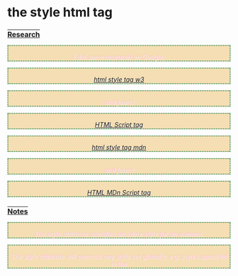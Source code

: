 # the **style** html tag

## Research

I did some research on Google,

[html style tag w3](https://www.google.com/search?q=style+html+tag+example+w3)

and found

[HTML Script tag](https://www.w3schools.com/tags/tag_style.asp)

[html style tag mdn](https://www.google.com/search?q=style+html+tag+example+mdn)

and found

[HTML MDn Script tag](https://developer.mozilla.org/en-US/docs/Web/HTML/Element/style)

## Notes

The style attribute specifies an inline style for an element.

The style attribute will override any style set globally, e.g. styles specified in the <style> tag or in an external style sheet.

## Example list

Example 1

```html:
<style>
  h1 {
    color: yellowgreen;
    text-align: center;
  }
  h2 {
    font-size: 1rem;
    text-decoration: underline overline;
  }
  p {
    border: 2px dotted seagreen;
    background-color: wheat;
    color: brown;
  }
</style>
```

Example 2

```html:
<style>
  .page-title {
    font-size: 2rem;
    text-decoration: underline;
  }

  .explanation {
    color: blueviolet;
    font-size: 1.5rem;
  }

  .anna-background {
    border-top-left-radius: 1rem;
    border-bottom-right-radius: 1rem;
    background-color: darkseagreen;
    padding: 1rem;
    border: 1px dotted darkolivegreen;
  }
</style>
```

Example 3

```html:
<style>
  .fun-title {
    text-shadow: 3px 3px gray;
    font-size: 3rem;
    color: darkslategrey;
    text-align: center;
    padding: 1rem;
  }
  .description {
    font-style: 2rem;
    padding: 1rem;
    background-color: chocolate;
    color: bisque;
    border: 8px groove sienna;
  }

  .footer {
    width: 100%;
    position: absolute;
    bottom: -140px;
    text-align: center;
    font-size: 10px;
    background-color: lightblue;
    padding: 0.5rem;
  }
  img {
    width: 1rem;
    height: 1rem;
  }
  p {
    color: violet;
    text-shadow: 1px 1px whitesmoke;
  }
</style>
```

Example 4

```html:
<style>
  h2 {
    color: red;
  }
  p {
    color: blue;
  }
</style>
<style>
  h2 {
    color: green;
  }
  p {
    color: pink;
  }
</style>
```

Example 5

```html:
<style>
  div {
    background-image: url("https://images.unsplash.com/photo-1507525428034-b723cf961d3e?ixlib=rb-1.2.1&ixid=MnwxMjA3fDB8MHxzZWFyY2h8MXx8dHJvcGljYWwlMjBiZWFjaHxlbnwwfHwwfHw%3D&w=1000&q=80");
    width: 100%;
    height: 300px;
    background-position: center;
    background-size: no-repeat;
  }
  p {
    font-style: italic;
    text-align: center;
    padding-top: 1rem;
  }
</style>
```

